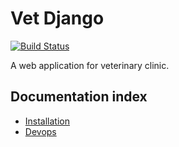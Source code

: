 Vet Django
=======================

[![Build Status](https://travis-ci.org/AntoineToubhans/vet-django.svg?branch=master)](https://travis-ci.org/AntoineToubhans/vet-django)

A web application for veterinary clinic.

Documentation index
-------------------

* [Installation](docs/installation.md)
* [Devops](docs/devops.md)
